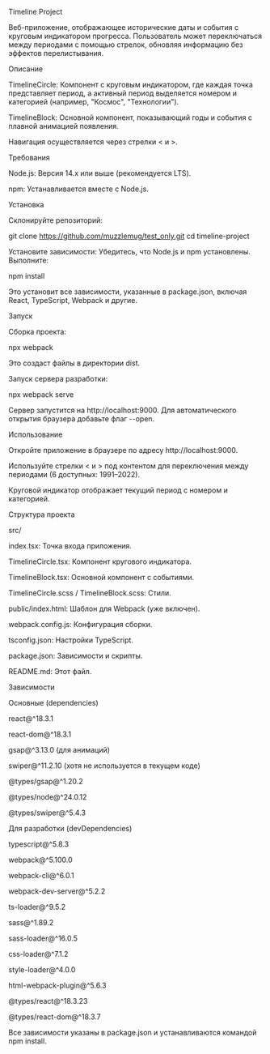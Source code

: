 Timeline Project

Веб-приложение, отображающее исторические даты и события с круговым индикатором прогресса. Пользователь может переключаться между периодами с помощью стрелок, обновляя информацию без эффектов перелистывания.

Описание





TimelineCircle: Компонент с круговым индикатором, где каждая точка представляет период, а активный период выделяется номером и категорией (например, "Космос", "Технологии").



TimelineBlock: Основной компонент, показывающий годы и события с плавной анимацией появления.



Навигация осуществляется через стрелки < и >.

Требования





Node.js: Версия 14.x или выше (рекомендуется LTS).



npm: Устанавливается вместе с Node.js.

Установка





Склонируйте репозиторий:

git clone https://github.com/muzzlemug/test_only.git
cd timeline-project



Установите зависимости: Убедитесь, что Node.js и npm установлены. Выполните:

npm install

Это установит все зависимости, указанные в package.json, включая React, TypeScript, Webpack и другие.

Запуск





Сборка проекта:

npx webpack

Это создаст файлы в директории dist.



Запуск сервера разработки:

npx webpack serve

Сервер запустится на http://localhost:9000. Для автоматического открытия браузера добавьте флаг --open.

Использование





Откройте приложение в браузере по адресу http://localhost:9000.



Используйте стрелки < и > под контентом для переключения между периодами (6 доступных: 1991–2022).



Круговой индикатор отображает текущий период с номером и категорией.

Структура проекта





src/





index.tsx: Точка входа приложения.



TimelineCircle.tsx: Компонент кругового индикатора.



TimelineBlock.tsx: Основной компонент с событиями.



TimelineCircle.scss / TimelineBlock.scss: Стили.



public/index.html: Шаблон для Webpack (уже включен).



webpack.config.js: Конфигурация сборки.



tsconfig.json: Настройки TypeScript.



package.json: Зависимости и скрипты.



README.md: Этот файл.

Зависимости

Основные (dependencies)





react@^18.3.1



react-dom@^18.3.1



gsap@^3.13.0 (для анимаций)



swiper@^11.2.10 (хотя не используется в текущем коде)



@types/gsap@^1.20.2



@types/node@^24.0.12



@types/swiper@^5.4.3

Для разработки (devDependencies)





typescript@^5.8.3



webpack@^5.100.0



webpack-cli@^6.0.1



webpack-dev-server@^5.2.2



ts-loader@^9.5.2



sass@^1.89.2



sass-loader@^16.0.5



css-loader@^7.1.2



style-loader@^4.0.0



html-webpack-plugin@^5.6.3



@types/react@^18.3.23



@types/react-dom@^18.3.7

Все зависимости указаны в package.json и устанавливаются командой npm install.